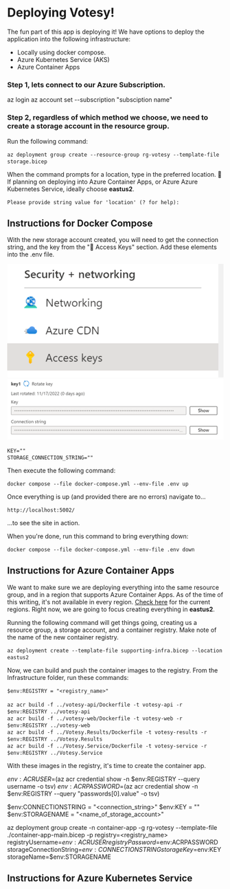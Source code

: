 # Deploying Votesy!
The fun part of this app is deploying it! We have options to deploy the application into the following infrastructure:

* Locally using docker compose.
* Azure Kubernetes Service (AKS)
* Azure Container Apps

### Step 1, lets connect to our Azure Subscription.
az login
az account set --subscription "subsciption name"

### Step 2, regardless of which method we choose, we need to create a storage account in the resource group.
Run the following command:
```
az deployment group create --resource-group rg-votesy --template-file storage.bicep
```

When the command prompts for a location, type in the preferred location.
🚀 If planning on deploying into Azure Container Apps, or Azure Azure Kubernetes Service, ideally choose **eastus2**.

```
Please provide string value for 'location' (? for help):
```

## Instructions for Docker Compose

With the new storage account created, you will need to get the connection string, and the key from the "🔑 Access Keys" section. Add these elements into the .env file.

![Access Keys](./images/access_keys.png)
![Keys](./images/key1.png)

```
KEY=""
STORAGE_CONNECTION_STRING=""
```

Then execute the following command:

```
docker compose --file docker-compose.yml --env-file .env up
```

Once everything is up (and provided there are no errors) navigate to...

```
http://localhost:5002/
```
...to see the site in action.

When you're done, run this command to bring everything down:

```
docker compose --file docker-compose.yml --env-file .env down

```

## Instructions for Azure Container Apps

We want to make sure we are deploying everything into the same resource group, and in a region that supports Azure Container Apps. As of the time of this writing, it's not available in every region. [Check here](https://azure.microsoft.com/en-us/explore/global-infrastructure/products-by-region/?products=container-apps) for the current regions. Right now, we are going to focus creating everything in **eastus2**.

Running the following command will get things going, creating us a resource group, a storage account, and a container registry. Make note of the name of the new container registry.

```
az deployment create --template-file supporting-infra.bicep --location eastus2
```

Now, we can build and push the container images to the registry. From the Infrastructure folder, run these commands:

```
$env:REGISTRY = "<registry_name>" 

az acr build -f ../votesy-api/Dockerfile -t votesy-api -r $env:REGISTRY ../votesy-api
az acr build -f ../votesy-web/Dockerfile -t votesy-web -r $env:REGISTRY ../votesy-web
az acr build -f ../Votesy.Results/Dockerfile -t votesy-results -r $env:REGISTRY ../Votesy.Results
az acr build -f ../Votesy.Service/Dockerfile -t votesy-service -r $env:REGISTRY ../Votesy.Service
```

With these images in the registry, it's time to create the container app.

$env:ACRUSER=$(az acr credential show -n $env:REGISTRY --query username -o tsv)
$env:ACRPASSWORD=$(az acr credential show -n $env:REGISTRY --query "passwords[0].value" -o tsv)

$env:CONNECTIONSTRING = "<connection_string>"
$env:KEY = "<key>"
$env:STORAGENAME = "<name_of_storage_account>"

az deployment group create -n container-app -g rg-votesy --template-file ./container-app-main.bicep -p registry=<registry_name> registryUsername=$env:ACRUSER registryPassword=$env:ACRPASSWORD storageConnectionString=$env:CONNECTIONSTRING storageKey=$env:KEY storageName=$env:STORAGENAME


## Instructions for Azure Kubernetes Service